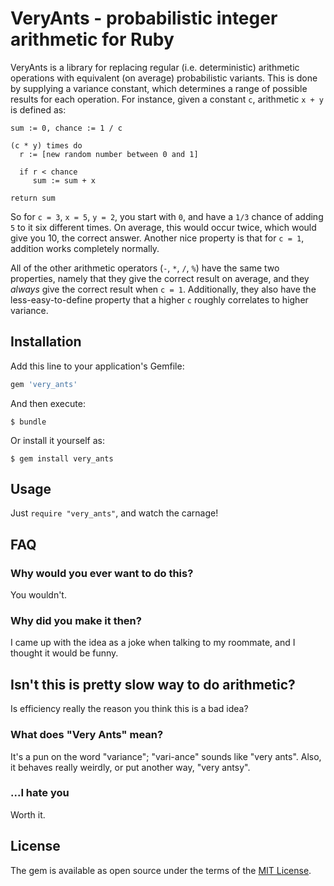 # VeryAnts - probabilistic integer arithmetic for Ruby

VeryAnts is a library for replacing regular (i.e. deterministic) arithmetic
operations with equivalent (on average) probabilistic variants. This is done by
supplying a variance constant, which determines a range of possible results for
each operation. For instance, given a constant `c`, arithmetic `x + y` is
defined as:

```
sum := 0, chance := 1 / c

(c * y) times do
  r := [new random number between 0 and 1]

  if r < chance
     sum := sum + x

return sum
```

So for `c = 3`, `x = 5`, `y = 2`, you start with `0`, and have a `1/3` chance
of adding `5` to it six different times. On average, this would occur twice,
which would give you 10, the correct answer. Another nice property is that for
`c = 1`, addition works completely normally.

All of the other arithmetic operators (`-`, `*`, `/`, `%`) have the same
two properties, namely that they give the correct result on average, and they
*always* give the correct result when `c = 1`. Additionally, they also have the
less-easy-to-define property that a higher `c` roughly correlates to higher
variance.

## Installation

Add this line to your application's Gemfile:

```ruby
gem 'very_ants'
```

And then execute:

    $ bundle

Or install it yourself as:

    $ gem install very_ants

## Usage

Just `require "very_ants"`, and watch the carnage!

## FAQ

### Why would you ever want to do this?

You wouldn't.

### Why did you make it then?

I came up with the idea as a joke when talking to my roommate, and I thought it
would be funny.

## Isn't this is pretty slow way to do arithmetic?

Is efficiency really the reason you think this is a bad idea?

### What does "Very Ants" mean?

It's a pun on the word "variance"; "vari-ance" sounds like "very ants". Also,
it behaves really weirdly, or put another way, "very antsy".

### ...I hate you

Worth it.

## License

The gem is available as open source under the terms of the [MIT License](http://opensource.org/licenses/MIT).
